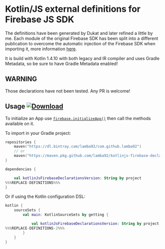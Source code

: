 # Kotlin/JS external definitions for Firebase JS SDK

The definitions have been generated by Dukat and later refined a little by me. Each module of the original Firebase SDK has been split into a different publication to overcome the automatic injection of the Firebase SDK when importing it, more information [here](https://discuss.kotlinlang.org/t/how-to-import-firebase-sdk-modules-separately-in-kotlin-js/16985/10?u=lamba92).

It is build with Kotlin 1.4.10 with both legacy and IR compiler and uses Gradle Metadata, so be sure to have Gradle Metadata enabled!

## WARNING

Those declarations have not been tested. Any PR is welcome!

## Usage [ ![Download](https://api.bintray.com/packages/lamba92/com.github.lamba92/kotlinjs-firebase-declarations/images/download.svg) ](https://bintray.com/lamba92/com.github.lamba92/kotlinjs-firebase-declarations/_latestVersion)

To initialize an App use [`firebase.initializeApp()`](/packages/core/src/main/kotlin/firebase/index.firebase.module_firebase.kt#L38) then call the methods available on it.
 
To import in your Gradle project:
```kotlin
repositories {
    maven("https://dl.bintray.com/lamba92/com.github.lamba92")
    // or
    maven("https://maven.pkg.github.com/lamba92/kotlinjs-firebase-declarations")
}

dependencies {

    val kotlinJsFirebaseDeclarationsVersion: String by project 
%%%REPLACE-DEFINITIONS%%%
}
```

Or if using the Kotlin configuration DSL:
```kotlin
kotlin {
    sourceSets {
        val main: KotlinSourceSets by getting {

            val kotlinJsFirebaseDeclarationsVersion: String by project 
%%%REPLACE-DEFINITIONS-2%%%
        }
    }
}
```
